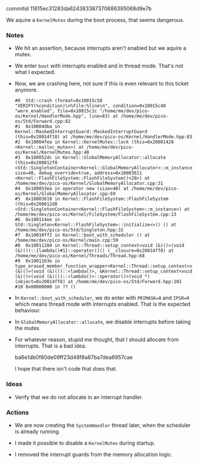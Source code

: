 commitid 11615ec31283da624383387370686395068d9e7b

We aquire a `KernelMutex` during the boot process, that seems dangerous.

### Notes

-   We hit an assertion, because interrupts aren't enabled but we aquire a mutex.

-   We enter `boot` with interrupts enabled and in thread mode.
    That's not what I expected.

-   Now, we are crashing here, not sure if this is even relevant to this ticket anymore.

    ```none
    #0  Std::crash (format=0x10015c58 "VERIFY(%condition)\n%file:%line\n", condition=0x10015c48 "were_enabled", file=0x10015c1c "/home/me/dev/pico-os/Kernel/HandlerMode.hpp", line=83) at /home/me/dev/pico-os/Std/Forward.cpp:82
    #1  0x10004dba in Kernel::MaskedInterruptGuard::MaskedInterruptGuard (this=0x20014f10) at /home/me/dev/pico-os/Kernel/HandlerMode.hpp:83
    #2  0x10004fea in Kernel::KernelMutex::lock (this=0x20001428 <Kernel::malloc_mutex>) at /home/me/dev/pico-os/Kernel/KernelMutex.hpp:40
    #3  0x100052dc in Kernel::GlobalMemoryAllocator::allocate (this=0x200012f0 <Std::SingletonContainer<Kernel::GlobalMemoryAllocator>::m_instance>, size=40, debug_override=true, address=0x10003611 <Kernel::FlashFileSystem::FlashFileSystem()+28>) at /home/me/dev/pico-os/Kernel/GlobalMemoryAllocator.cpp:31
    #4  0x100053ea in operator new (size=40) at /home/me/dev/pico-os/Kernel/GlobalMemoryAllocator.cpp:69
    #5  0x10003610 in Kernel::FlashFileSystem::FlashFileSystem (this=0x200012d0 <Std::SingletonContainer<Kernel::FlashFileSystem>::m_instance>) at /home/me/dev/pico-os/Kernel/FileSystem/FlashFileSystem.cpp:13
    #6  0x100114ee in Std::Singleton<Kernel::FlashFileSystem>::initialize<>() () at /home/me/dev/pico-os/Std/Singleton.hpp:32
    #7  0x10010ff2 in Kernel::boot_with_scheduler () at /home/me/dev/pico-os/Kernel/main.cpp:59
    #8  0x10011284 in Kernel::Thread::setup_context<void (&)()>(void (&)())::{lambda()#1}::operator()() (__closure=0x20014ff8) at /home/me/dev/pico-os/Kernel/Threads/Thread.hpp:68
    #9  0x1001163e in type_erased_member_function_wrapper<Kernel::Thread::setup_context<void (&)()>(void (&)())::<lambda()>, &Kernel::Thread::setup_context<void (&)()>(void (&)())::<lambda()>::operator()>(void *) (object=0x20014ff8) at /home/me/dev/pico-os/Std/Forward.hpp:101
    #10 0x00000000 in ?? ()
    ```

-   In `Kernel::boot_with_scheduler`, we do enter with `PRIMASK=0` and `IPSR=0` which means thread mode with interrupts enabled.
    That is the expected behaviour.

-   In `GlobalMemoryAllocator::allocate`, we disable interrupts before taking the mutex.

-   For whatever reason, stupid me thought, that I should allocate from interrupts.
    That is a bad idea.

    ba6e1db0f80de09ff23d48f8a87ba7dea6957cae

    I hope that there isn't code that does that.

### Ideas

-   Verify that we do not allocate in an interrupt handler.

### Actions

-   We are now creating the `SystemHandler` thread later, when the scheduler is already running.

-   I made it possible to disable a `KernelMutex` during startup.

-   I removed the interrupt guards from the memory allocation logic.
